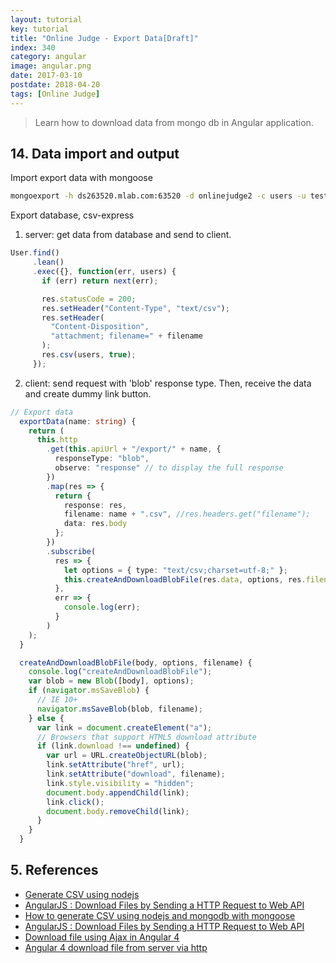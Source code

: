 ```yaml
---
layout: tutorial
key: tutorial
title: "Online Judge - Export Data[Draft]"
index: 340
category: angular
image: angular.png
date: 2017-03-10
postdate: 2018-04-20
tags: [Online Judge]
---
```


> Learn how to download data from mongo db in Angular application.

## 14. Data import and output
Import export data with mongoose


```sh
mongoexport -h ds263520.mlab.com:63520 -d onlinejudge2 -c users -u testuser -p abc123 -o users.csv --csv -f _id,timecreated,username,email,salt,hash
```


Export database, csv-express
1) server: get data from database and send to client.
```javascript
User.find()
     .lean()
     .exec({}, function(err, users) {
       if (err) return next(err);

       res.statusCode = 200;
       res.setHeader("Content-Type", "text/csv");
       res.setHeader(
         "Content-Disposition",
         "attachment; filename=" + filename
       );
       res.csv(users, true);
     });
```
2) client: send request with 'blob' response type. Then, receive the data and create dummy link button.
```TypeScript
// Export data
  exportData(name: string) {
    return (
      this.http
        .get(this.apiUrl + "/export/" + name, {
          responseType: "blob",
          observe: "response" // to display the full response
        })
        .map(res => {
          return {
            response: res,
            filename: name + ".csv", //res.headers.get("filename");
            data: res.body
          };
        })
        .subscribe(
          res => {
            let options = { type: "text/csv;charset=utf-8;" };
            this.createAndDownloadBlobFile(res.data, options, res.filename);
          },
          err => {
            console.log(err);
          }
        )
    );
  }

  createAndDownloadBlobFile(body, options, filename) {
    console.log("createAndDownloadBlobFile");
    var blob = new Blob([body], options);
    if (navigator.msSaveBlob) {
      // IE 10+
      navigator.msSaveBlob(blob, filename);
    } else {
      var link = document.createElement("a");
      // Browsers that support HTML5 download attribute
      if (link.download !== undefined) {
        var url = URL.createObjectURL(blob);
        link.setAttribute("href", url);
        link.setAttribute("download", filename);
        link.style.visibility = "hidden";
        document.body.appendChild(link);
        link.click();
        document.body.removeChild(link);
      }
    }
  }
```


## 5. References
* [Generate CSV using nodejs](http://programmerblog.net/generate-csv-using-nodejs/)
* [AngularJS : Download Files by Sending a HTTP Request to Web API](http://jaliyaudagedara.blogspot.com/2016/05/angularjs-download-files-by-sending.html)
* [How to generate CSV using nodejs and mongodb with mongoose](http://programmerblog.net/generate-csv-using-nodejs/)
* [AngularJS : Download Files by Sending a HTTP Request to Web API](http://jaliyaudagedara.blogspot.com/2016/05/angularjs-download-files-by-sending.html)
* [Download file using Ajax in Angular 4](https://medium.com/@radicalloop/download-file-using-ajax-in-angular-4-50109564bf17)
* [Angular 4 download file from server via http](http://jslim.net/blog/2018/03/13/Angular-4-download-file-from-server-via-http/)

